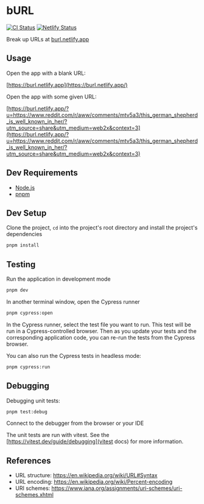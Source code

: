 # bURL

[![CI Status](https://github.com/mebble/burl/workflows/CI/badge.svg)](https://github.com/mebble/burl/actions)
[![Netlify Status](https://api.netlify.com/api/v1/badges/c59c4fa2-64e4-46e8-a0dc-ebd07896475b/deploy-status)](https://app.netlify.com/sites/burl/deploys)

Break up URLs at [burl.netlify.app](https://burl.netlify.app/)

## Usage

Open the app with a blank URL:

[https://burl.netlify.app](https://burl.netlify.app/)

Open the app with some given URL:

[https://burl.netlify.app/?u=https://www.reddit.com/r/aww/comments/mtv5a3/this_german_shepherd_is_well_known_in_her/?utm_source=share&utm_medium=web2x&context=3](https://burl.netlify.app/?u=https://www.reddit.com/r/aww/comments/mtv5a3/this_german_shepherd_is_well_known_in_her/?utm_source=share&utm_medium=web2x&context=3)

## Dev Requirements

- [Node.js](https://nodejs.org/en)
- [pnpm](https://pnpm.io/)

## Dev Setup

Clone the project, `cd` into the project's root directory and install the project's dependencies

```bash
pnpm install
```

## Testing

Run the application in development mode

```bash
pnpm dev
```

In another terminal window, open the Cypress runner

```bash
pnpm cypress:open
```

In the Cypress runner, select the test file you want to run. This test will be run in a Cypress-controlled browser. Then as you update your tests and the corresponding application code, you can re-run the tests from the Cypress browser.

You can also run the Cypress tests in headless mode:

```bash
pnpm cypress:run
```

## Debugging

Debugging unit tests:

```bash
pnpm test:debug
```

Connect to the debugger from the browser or your IDE

The unit tests are run with vitest. See the [https://vitest.dev/guide/debugging](vitest docs) for more information.

## References

- URL structure: https://en.wikipedia.org/wiki/URL#Syntax
- URL encoding: https://en.wikipedia.org/wiki/Percent-encoding
- URI schemes: https://www.iana.org/assignments/uri-schemes/uri-schemes.xhtml
